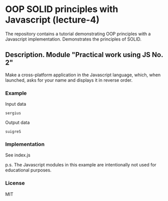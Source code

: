 # OOP SOLID principles with Javascript (lecture-4)
The repository contains a tutorial demonstrating OOP principles with a Javascript implementation.
Demonstrates the principles of SOLID.


## Description. Module "Practical work using JS No. 2"

Make a cross-platform application in the Javascript language, which, when launched, asks for your name and displays it in reverse order.

### Example

Input data
```
sergius
```    
Output data
```
suigreS
```

### Implementation

See index.js

p.s. 
The Javascript modules in this example are intentionally not used for educational purposes.


### License

MIT
